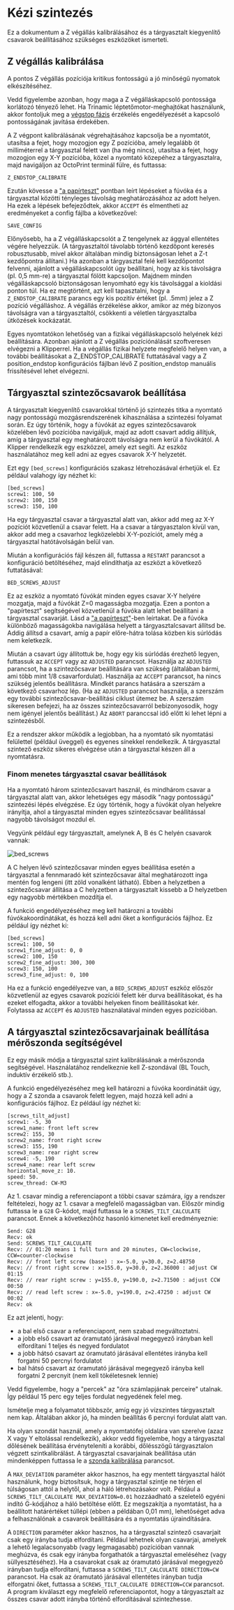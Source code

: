 # Kézi szintezés

Ez a dokumentum a Z végállás kalibrálásához és a tárgyasztalt kiegyenlítő csavarok beállításához szükséges eszközöket ismerteti.

## Z végállás kalibrálása

A pontos Z végállás pozíciója kritikus fontosságú a jó minőségű nyomatok elkészítéséhez.

Vedd figyelembe azonban, hogy maga a Z végálláskapcsoló pontossága korlátozó tényező lehet. Ha Trinamic léptetőmotor-meghajtókat használunk, akkor fontoljuk meg a [végstop fázis](Endstop_Phase.md) érzékelés engedélyezését a kapcsoló pontosságának javítása érdekében.

A Z végpont kalibrálásának végrehajtásához kapcsolja be a nyomtatót, utasítsa a fejet, hogy mozogjon egy Z pozícióba, amely legalább öt milliméterrel a tárgyasztal felett van (ha még nincs), utasítsa a fejet, hogy mozogjon egy X-Y pozícióba, közel a nyomtató közepéhez a tárgyasztalra, majd navigáljon az OctoPrint terminál fülre, és futtassa:

```
Z_ENDSTOP_CALIBRATE
```

Ezután kövesse a ["a papírteszt"](Bed_Level.md#the-paper-test) pontban leírt lépéseket a fúvóka és a tárgyasztal közötti tényleges távolság meghatározásához az adott helyen. Ha ezek a lépések befejeződtek, akkor `ACCEPT` és elmentheti az eredményeket a config fájlba a következővel:

```
SAVE_CONFIG
```

Előnyösebb, ha a Z végálláskapcsolót a Z tengelynek az ággyal ellentétes végére helyezzük. (A tárgyasztaltól távolabb történő kezdőpont keresés robusztusabb, mivel akkor általában mindig biztonságosan lehet a Z-t kezdőpontra állítani.) Ha azonban a tárgyasztal felé kell kezdőpontot felvenni, ajánlott a végálláskapcsolót úgy beállítani, hogy az kis távolságra (pl. 0,5 mm-re) a tárgyasztal fölött kapcsoljon. Majdnem minden végálláskapcsoló biztonságosan lenyomható egy kis távolsággal a kioldási ponton túl. Ha ez megtörtént, azt kell tapasztalni, hogy a `Z_ENDSTOP_CALIBRATE` parancs egy kis pozitív értéket (pl. .5mm) jelez a Z pozíció végálláshoz. A végállás érzékelése akkor, amikor az még bizonyos távolságra van a tárgyasztaltól, csökkenti a véletlen tárgyasztalba ütközések kockázatát.

Egyes nyomtatókon lehetőség van a fizikai végálláskapcsoló helyének kézi beállítására. Azonban ajánlott a Z végállás pozíciónálását szoftveresen elvégezni a Klipperrel. Ha a végállás fizikai helyzete megfelelő helyen van, a további beállításokat a Z_ENDSTOP_CALIBRATE futtatásával vagy a Z position_endstop konfigurációs fájlban lévő Z position_endstop manuális frissítésével lehet elvégezni.

## Tárgyasztal szintezőcsavarok beállítása

A tárgyasztalt kiegyenlítő csavarokkal történő jó szintezés titka a nyomtató nagy pontosságú mozgásrendszerének kihasználása a szintezési folyamat során. Ez úgy történik, hogy a fúvókát az egyes szintezőcsavarok közelében lévő pozícióba navigáljuk, majd az adott csavart addig állítjuk, amíg a tárgyasztal egy meghatározott távolságra nem kerül a fúvókától. A Klipper rendelkezik egy eszközzel, amely ezt segíti. Az eszköz használatához meg kell adni az egyes csavarok X-Y helyzetét.

Ezt egy `[bed_screws]` konfigurációs szakasz létrehozásával érhetjük el. Ez például valahogy így nézhet ki:

```
[bed_screws]
screw1: 100, 50
screw2: 100, 150
screw3: 150, 100
```

Ha egy tárgyasztal csavar a tárgyasztal alatt van, akkor add meg az X-Y pozíciót közvetlenül a csavar felett. Ha a csavar a tárgyasztalon kívül van, akkor add meg a csavarhoz legközelebbi X-Y-pozíciót, amely még a tárgyasztal hatótávolságán belül van.

Miután a konfigurációs fájl készen áll, futtassa a `RESTART` parancsot a konfiguráció betöltéséhez, majd elindíthatja az eszközt a következő futtatásával:

```
BED_SCREWS_ADJUST
```

Ez az eszköz a nyomtató fúvókát minden egyes csavar X-Y helyére mozgatja, majd a fúvókát Z=0 magasságba mozgatja. Ezen a ponton a "papírteszt" segítségével közvetlenül a fúvóka alatt lehet beállítani a tárgyasztal csavarját. Lásd a ["a papírteszt"](Bed_Level.md#the-paper-test)-ben leírtakat. De a fúvóka különböző magasságokba navigálása helyett a tárgyasztalcsavart állítsd be. Addig állítsd a csavart, amíg a papír előre-hátra tolása közben kis súrlódás nem keletkezik.

Miután a csavart úgy állítottuk be, hogy egy kis súrlódás érezhető legyen, futtassuk az `ACCEPT` vagy az `ADJUSTED` parancsot. Használja az `ADJUSTED` parancsot, ha a szintezőcsavar beállítására van szükség (általában bármi, ami több mint 1/8 csavarfordulat). Használja az `ACCEPT` parancsot, ha nincs szükség jelentős beállításra. Mindkét parancs hatására a szerszám a következő csavarhoz lép. (Ha az `ADJUSTED` parancsot használja, a szerszám egy további szintezőcsavar-beállítási ciklust ütemez be. A szerszám sikeresen befejezi, ha az összes szintezőcsavarról bebizonyosodik, hogy nem igényel jelentős beállítást.) Az `ABORT` paranccsal idő előtt ki lehet lépni a szintezésből.

Ez a rendszer akkor működik a legjobban, ha a nyomtató sík nyomtatási felülettel (például üveggel) és egyenes sínekkel rendelkezik. A tárgyasztal szintező eszköz sikeres elvégzése után a tárgyasztal készen áll a nyomtatásra.

### Finom menetes tárgyasztal csavar beállítások

Ha a nyomtató három szintezőcsavart használ, és mindhárom csavar a tárgyasztal alatt van, akkor lehetséges egy második "nagy pontosságú" szintezési lépés elvégzése. Ez úgy történik, hogy a fúvókát olyan helyekre irányítja, ahol a tárgyasztal minden egyes szintezőcsavar beállítással nagyobb távolságot mozdul el.

Vegyünk például egy tárgyasztalt, amelynek A, B és C helyén csavarok vannak:

![bed_screws](img/bed_screws.svg.png)

A C helyen lévő szintezőcsavar minden egyes beállítása esetén a tárgyasztal a fennmaradó két szintezőcsavar által meghatározott inga mentén fog lengeni (itt zöld vonalként látható). Ebben a helyzetben a szintezőcsavar állítása a C helyzetben a tárgyasztalt kissebb a D helyzetben egy nagyobb mértékben mozdítja el.

A funkció engedélyezéséhez meg kell határozni a további fúvókakoordinátákat, és hozzá kell adni őket a konfigurációs fájlhoz. Ez például így nézhet ki:

```
[bed_screws]
screw1: 100, 50
screw1_fine_adjust: 0, 0
screw2: 100, 150
screw2_fine_adjust: 300, 300
screw3: 150, 100
screw3_fine_adjust: 0, 100
```

Ha ez a funkció engedélyezve van, a `BED_SCREWS_ADJUST` eszköz először közvetlenül az egyes csavarok pozíciói felett kér durva beállításokat, és ha ezeket elfogadta, akkor a további helyeken finom beállításokat kér. Folytassa az `ACCEPT` és `ADJUSTED` használatával minden egyes pozícióban.

## A tárgyasztal szintezőcsavarjainak beállítása mérőszonda segítségével

Ez egy másik módja a tárgyasztal szint kalibrálásának a mérőszonda segítségével. Használatához rendelkeznie kell Z-szondával (BL Touch, induktív érzékelő stb.).

A funkció engedélyezéséhez meg kell határozni a fúvóka koordinátáit úgy, hogy a Z szonda a csavarok felett legyen, majd hozzá kell adni a konfigurációs fájlhoz. Ez például így nézhet ki:

```
[screws_tilt_adjust]
screw1: -5, 30
screw1_name: front left screw
screw2: 155, 30
screw2_name: front right screw
screw3: 155, 190
screw3_name: rear right screw
screw4: -5, 190
screw4_name: rear left screw
horizontal_move_z: 10.
speed: 50.
screw_thread: CW-M3
```

Az 1. csavar mindig a referenciapont a többi csavar számára, így a rendszer feltételezi, hogy az 1. csavar a megfelelő magasságban van. Először mindig futtassa le a `G28` G-kódot, majd futtassa le a `SCREWS_TILT_CALCULATE` parancsot. Ennek a következőhöz hasonló kimenetet kell eredményeznie:

```
Send: G28
Recv: ok
Send: SCREWS_TILT_CALCULATE
Recv: // 01:20 means 1 full turn and 20 minutes, CW=clockwise, CCW=counter-clockwise
Recv: // front left screw (base) : x=-5.0, y=30.0, z=2.48750
Recv: // front right screw : x=155.0, y=30.0, z=2.36000 : adjust CW 01:15
Recv: // rear right screw : y=155.0, y=190.0, z=2.71500 : adjust CCW 00:50
Recv: // read left screw : x=-5.0, y=190.0, z=2.47250 : adjust CW 00:02
Recv: ok
```

Ez azt jelenti, hogy:

- a bal első csavar a referenciapont, nem szabad megváltoztatni.
- a jobb első csavart az óramutató járásával megegyező irányban kell elfordítani 1 teljes és negyed fordulatot
- a jobb hátsó csavart az óramutató járásával ellentétes irányba kell forgatni 50 percnyi fordulatot
- bal hátsó csavart az óramutató járásával megegyező irányba kell forgatni 2 percnyit (nem kell tökéletesnek lennie)

Vedd figyelembe, hogy a "percek" az "óra számlapjának perceire" utalnak. Így például 15 perc egy teljes fordulat negyedének felel meg.

Ismételje meg a folyamatot többször, amíg egy jó vízszintes tárgyasztalt nem kap. Általában akkor jó, ha minden beállítás 6 percnyi fordulat alatt van.

Ha olyan szondát használ, amely a nyomtatófej oldalára van szerelve (azaz X vagy Y eltolással rendelkezik), akkor vedd figyelembe, hogy a tárgyasztal dőlésének beállítása érvényteleníti a korábbi, dőlésszögű tárgyasztalon végzett szintkalibrálást. A tárgyasztal csavarjainak beállítása után mindenképpen futtassa le a [szonda kalibrálása](Probe_Calibrate.md) parancsot.

A `MAX_DEVIATION` paraméter akkor hasznos, ha egy mentett tárgyasztal hálót használunk, hogy biztosítsuk, hogy a tárgyasztal szintje ne térjen el túlságosan attól a helytől, ahol a háló létrehozásakor volt. Például a `SCREWS_TILT_CALCULATE MAX_DEVIATION=0.01` hozzáadható a szeletelő egyéni indító G-kódjához a háló betöltése előtt. Ez megszakítja a nyomtatást, ha a beállított határértéket túllépi (ebben a példában 0,01 mm), lehetőséget adva a felhasználónak a csavarok beállítására és a nyomtatás újraindítására.

A `DIRECTION` paraméter akkor hasznos, ha a tárgyasztal szintező csavarjait csak egy irányba tudja elfordítani. Például lehetnek olyan csavarjai, amelyek a lehető legalacsonyabb (vagy legmagasabb) pozícióban vannak meghúzva, és csak egy irányba forgathatók a tárgyasztal emeléséhez (vagy süllyesztéséhez). Ha a csavarokat csak az óramutató járásával megegyező irányban tudja elfordítani, futtassa a `SCREWS_TILT_CALCULATE DIRECTION=CW` parancsot. Ha csak az óramutató járásával ellentétes irányban tudja elforgatni őket, futtassa a `SCREWS_TILT_CALCULATE DIRECTION=CCW` parancsot. A program kiválaszt egy megfelelő referenciapontot, hogy a tárgyasztalt az összes csavar adott irányba történő elfordításával szintezhesse.
